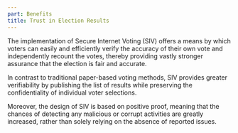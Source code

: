 ```yaml
---
part: Benefits
title: Trust in Election Results
---
```


The implementation of Secure Internet Voting (SIV) offers a means by which voters can easily and efficiently verify the accuracy of their own vote and independently recount the votes, thereby providing vastly stronger assurance that the election is fair and accurate.

In contrast to traditional paper-based voting methods, SIV provides greater verifiability by publishing the list of results while preserving the confidentiality of individual voter selections.

Moreover, the design of SIV is based on positive proof, meaning that the chances of detecting any malicious or corrupt activities are greatly increased, rather than solely relying on the absence of reported issues.
